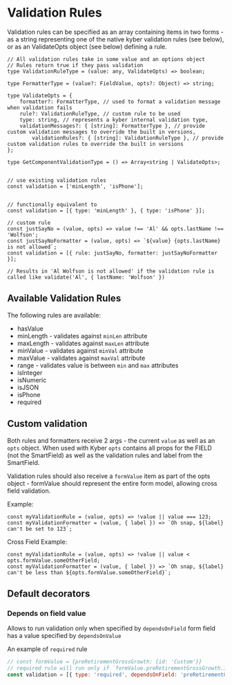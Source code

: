 # Validation Rules
Validation rules can be specified as an array containing items in two forms - as a string representing one of the native kyber validation rules (see below), or as an ValidateOpts object (see below) defining a rule.

```
// All validation rules take in some value and an options object
// Rules return true if they pass validation
type ValidationRuleType = (value: any, ValidateOpts) => boolean;

type FormatterType = (value?: FieldValue, opts?: Object) => string;
 
type ValidateOpts = {
    formatter?: FormatterType, // used to format a validation message when validation fails
    rule?: ValidationRuleType, // custom rule to be used
    type: string, // represents a kyber internal validation type,
    validationMessages?: { [string]: FormatterType }, // provide custom validation messages to override the built in versions,
		validationRules?: { [string]: ValidationRuleType }, // provide custom validation rules to override the built in versions
};
 
type GetComponentValidationType = () => Array<string | ValidateOpts>;
```

```

// use existing validation rules
const validation = ['minLength', 'isPhone'];
```

```
 
// functionally equivalent to
const validation = [{ type: 'minLength' }, { type: 'isPhone' }];
```
 
```
// custom rule
const justSayNo = (value, opts) => value !== 'Al' && opts.lastName !== 'Wolfson';
const justSayNoFormatter = (value, opts) => `${value} {opts.lastName} is not allowed`;
const validation = [{ rule: justSayNo, formatter: justSayNoFormatter  }];
 
// Results in 'Al Wolfson is not allowed' if the validation rule is called like validate('Al', { lastName: 'Wolfson' })
```

## Available Validation Rules
The following rules are available:

- hasValue
- minLength - validates against `minLen` attribute
- maxLength - validates against `maxLen` attribute
- minValue - validates against `minVal` attribute
- maxValue - validates against `maxVal` attribute
- range - validates value is between `min` and `max` attributes
- isInteger
- isNumeric
- isJSON
- isPhone
- required

## Custom validation

Both rules and formatters receive 2 args - the current `value` as well as an `opts` object. When used with Kyber `opts` contains all props for the FIELD (not the SmartField) as well as the validation rules and label from the SmartField.

Validation rules should also receive a `formValue` item as part of the opts object - formValue should represent the entire form model, allowing cross field validation.

Example:
```
const myValidationRule = (value, opts) => !value || value === 123;
const myValidationFormatter = (value, { label }) => `Oh snap, ${label} can't be set to 123`;
```

Cross Field Example:
```
const myValidationRule = (value, opts) => !value || value < opts.formValue.someOtherField;
const myValidationFormatter = (value, { label }) => `Oh snap, ${label} can't be less than ${opts.formValue.someOtherField}`;
```

## Default decorators
### Depends on field value
Allows to run validation only when specified by `dependsOnField` form field has a value specified by `dependsOnValue`

An example of `required` rule
```javascript
// const formValue = {preRetirementGrossGrowth: {id: 'Custom'}}
// required rule will run only if `formValue.preRetirementGrossGrowth.id` has value 'Custom'
const validation = [{ type: 'required', dependsOnField: 'preRetirementGrossGrowth.id', dependsOnValue: 'Custom' }];
```
